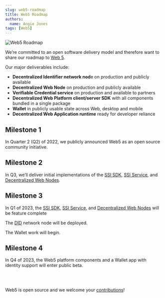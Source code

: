 ```yaml
---
slug: web5-roadmap
title: Web5 Roadmap
authors:
  name: Angie Jones
tags: [Web5]
---
```


<head>
  <meta property="og:title" content="Web5 Roadmap" />
  <meta property="og:url" content='https://developer.tbd.website/blog/2022-07-26-web5-roadmap' />
  <meta property="og:image" content='https://developer.tbd.website/assets/images/web5-roadmap.jpeg' />
  <meta name="twitter:card" content="summary_large_image" />
  <meta name="twitter:site" content="@tbddev" />
  <meta name="twitter:title" content="Web5 Roadmap" />
  <meta name="twitter:description" content="We’re committed to an open software delivery model and therefore want to share our Web5 roadmap." />
  <meta name="twitter:image" content="https://developer.tbd.website/assets/images/web5-roadmap.jpeg" />
  <link rel="apple-touch-icon" href="https://developer.tbd.website/img/tbd-fav-icon-main.png" />
</head>

![Web5 Roadmap](/img/web5-roadmap.jpeg)

We’re committed to an open software delivery model and therefore want to share our roadmap to [Web 5](https://developer.tbd.website/blog/what-is-web5).

<!--truncate-->

Our major deliverables include:



* **Decentralized Identifier network nod**e on production and publicly available
* **Decentralized Web Node** on production and publicly available
* **Verifiable Credential service** on production and available to partners
* **Decentralized Web Platform client/server SDK** with all components bundled in a single package
* **Wallet** in publicly usable state across Web, desktop and mobile
* **Decentralized Web Application runtime** ready for developer reliance


## Milestone 1

In Quarter 2 (Q2) of 2022, we publicly announced Web5 as an open source community initiative.


## Milestone 2

In Q3, we’ll deliver initial implementations of the [SSI SDK](https://developer.tbd.website/projects/ssi-service/readme/), [SSI Service](https://developer.tbd.website/projects/ssi-service/README), and [Decentralized Web Nodes](https://developer.tbd.website/projects/dwn-sdk-js/README).


## Milestone 3

In Q1 of 2023, the [SSI SDK](https://developer.tbd.website/projects/ssi-service/readme/), [SSI Service](https://developer.tbd.website/projects/ssi-service/README), and [Decentralized Web Nodes](https://developer.tbd.website/projects/dwn-sdk-js/README) will be feature complete

The [DID](https://w3c.github.io/did-core/) network node will be deployed.

The Wallet work will begin.


## Milestone 4

In Q4 of 2023, the Web5 platform components and a Wallet app with identity support will enter public beta.  

<br/><br/>

Web5 is open source and we welcome your [contributions](https://github.com/TBD54566975/collaboration/blob/main/projects/GETTING_STARTED_DWP.md)!
